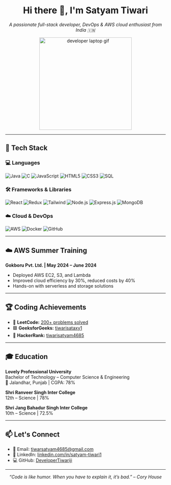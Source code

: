 <h1 align="center">Hi there 👋, I'm Satyam Tiwari</h1>
<p align="center">
  <i>A passionate full-stack developer, DevOps & AWS cloud enthusiast from India 🇮🇳</i>
</p>

<p align="center">
  <img src="https://cdn.dribbble.com/users/1162077/screenshots/3848914/programmer.gif" width="290" alt="developer laptop gif">
</p>

---

## 🔧 Tech Stack

### 💻 Languages
![Java](https://img.shields.io/badge/Java-ED8B00?style=for-the-badge&logo=java&logoColor=white)
![C](https://img.shields.io/badge/C-00599C?style=for-the-badge&logo=c&logoColor=white)
![JavaScript](https://img.shields.io/badge/JavaScript-F7DF1E?style=for-the-badge&logo=javascript&logoColor=black)
![HTML5](https://img.shields.io/badge/HTML5-E34F26?style=for-the-badge&logo=html5&logoColor=white)
![CSS3](https://img.shields.io/badge/CSS3-1572B6?style=for-the-badge&logo=css3&logoColor=white)
![SQL](https://img.shields.io/badge/SQL-4479A1?style=for-the-badge&logo=mysql&logoColor=white)

### 🛠️ Frameworks & Libraries
![React](https://img.shields.io/badge/React-20232A?style=for-the-badge&logo=react&logoColor=61DAFB)
![Redux](https://img.shields.io/badge/Redux-593D88?style=for-the-badge&logo=redux&logoColor=white)
![Tailwind](https://img.shields.io/badge/TailwindCSS-38B2AC?style=for-the-badge&logo=tailwind-css&logoColor=white)
![Node.js](https://img.shields.io/badge/Node.js-339933?style=for-the-badge&logo=nodedotjs&logoColor=white)
![Express.js](https://img.shields.io/badge/Express.js-000000?style=for-the-badge&logo=express&logoColor=white)
![MongoDB](https://img.shields.io/badge/MongoDB-4EA94B?style=for-the-badge&logo=mongodb&logoColor=white)

### ☁️ Cloud & DevOps
![AWS](https://img.shields.io/badge/AWS-232F3E?style=for-the-badge&logo=amazon-aws&logoColor=white)
![Docker](https://img.shields.io/badge/Docker-2496ED?style=for-the-badge&logo=docker&logoColor=white)
![GitHub](https://img.shields.io/badge/GitHub-181717?style=for-the-badge&logo=github&logoColor=white)

---

## ☁️ AWS Summer Training
**Gokboru Pvt. Ltd. | May 2024 – June 2024**  
- Deployed AWS EC2, S3, and Lambda  
- Improved cloud efficiency by 30%, reduced costs by 40%  
- Hands-on with serverless and storage solutions

---

## 🏆 Coding Achievements

- 🔶 **LeetCode:** [200+ problems solved](https://leetcode.com/u/12207441)
- 🟩 **GeeksforGeeks:** [tiwarisataxy1](https://www.geeksforgeeks.org/user/tiwarisataxy1/)
- 🔷 **HackerRank:** [tiwarisatyam4685](https://www.hackerrank.com/profile/tiwarisatyam4685)

---

## 🎓 Education

**Lovely Professional University**  
Bachelor of Technology – Computer Science & Engineering  
📍 Jalandhar, Punjab | CGPA: 78%

**Shri Ranveer Singh Inter College**  
12th – Science | 78%

**Shri Jang Bahadur Singh Inter College**  
10th – Science | 72.5%

---

## 📫 Let's Connect

- 📧 Email: [tiwarsatyam4685@gmail.com](mailto:tiwarsatyam4685@gmail.com)
- 🔗 LinkedIn: [linkedin.com/in/satyam-tiwari1](https://www.linkedin.com/in/satyam-tiwari1/)
- 💻 GitHub: [DeveloperTiwariji](https://github.com/DeveloperTiwariji)

---

<p align="center">
  <i>“Code is like humor. When you have to explain it, it’s bad.” – Cory House</i>
</p>
